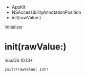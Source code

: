 

- AppKit
- NSAccessibilityAnnotationPosition
-  init(rawValue:) 

Initializer

# init(rawValue:)

macOS 10.13+

``` source
init?(rawValue: Int)
```

